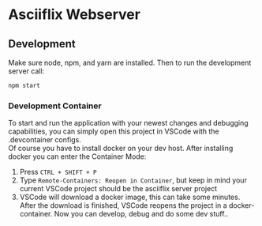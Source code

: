 # Asciiflix Webserver

## Development

Make sure node, npm, and yarn are installed.
Then to run the development server call:

```bash
npm start
```

### Development Container

To start and run the application with your newest changes and debugging capabilities, you can simply open this project in VSCode with the .devcontainer configs. <br>
Of course you have to install docker on your dev host. After installing docker you can enter the Container Mode:

1. Press `CTRL + SHIFT + P`
2. Type `Remote-Containers: Reopen in Container`, but keep in mind your current VSCode project should be the asciiflix server project
3. VSCode will download a docker image, this can take some minutes. After the download is finished, VSCode reopens the project in a docker-container. Now you can develop, debug and do some dev stuff..
